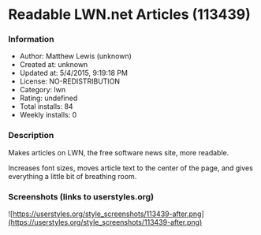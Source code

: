 # Readable LWN.net Articles (113439)

### Information
- Author: Matthew Lewis (unknown)
- Created at: unknown
- Updated at: 5/4/2015, 9:19:18 PM
- License: NO-REDISTRIBUTION
- Category: lwn
- Rating: undefined
- Total installs: 84
- Weekly installs: 0


### Description
Makes articles on LWN, the free software news site, more readable.

Increases font sizes, moves article text to the center of the page, and gives everything a little bit of breathing room.


### Screenshots (links to userstyles.org)
![https://userstyles.org/style_screenshots/113439-after.png](https://userstyles.org/style_screenshots/113439-after.png)


